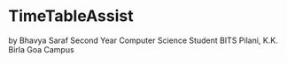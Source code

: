 # TimeTableAssist 
by Bhavya Saraf
Second Year Computer Science Student 
BITS Pilani, K.K. Birla Goa Campus
